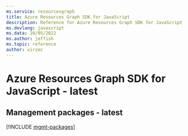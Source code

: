 ```yaml
---
ms.service: resourcesgraph
title: Azure Resources Graph SDK for JavaScript
description: Reference for Azure Resources Graph SDK for JavaScript
ms.devlang: javascript
ms.data: 10/05/2022
ms.author: jeffish
ms.topic: reference
author: xirzec
---
```

# Azure Resources Graph SDK for JavaScript - latest

## Management packages - latest
[!INCLUDE [mgmt-packages](resources-graph-mgmt-index.md)]